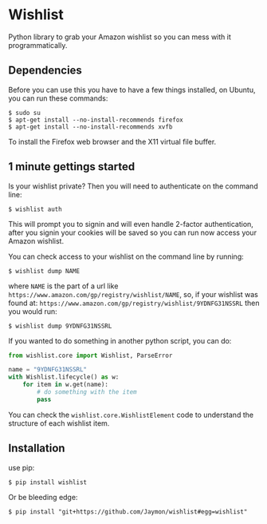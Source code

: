 # Wishlist

Python library to grab your Amazon wishlist so you can mess with it programmatically.


## Dependencies

Before you can use this you have to have a few things installed, on Ubuntu, you can run these commands:

    $ sudo su
    $ apt-get install --no-install-recommends firefox
    $ apt-get install --no-install-recommends xvfb

To install the Firefox web browser and the X11 virtual file buffer.


## 1 minute gettings started

Is your wishlist private? Then you will need to authenticate on the command line:

    $ wishlist auth

This will prompt you to signin and will even handle 2-factor authentication, after you signin your cookies will be saved so you can run now access your Amazon wishlist.

You can check access to your wishlist on the command line by running:

    $ wishlist dump NAME

where `NAME` is the part of a url like `https://www.amazon.com/gp/registry/wishlist/NAME`, so, if your wishlist was found at: `https://www.amazon.com/gp/registry/wishlist/9YDNFG31NSSRL` then you would run:

    $ wishlist dump 9YDNFG31NSSRL

If you wanted to do something in another python script, you can do:


```python
from wishlist.core import Wishlist, ParseError

name = "9YDNFG31NSSRL"
with Wishlist.lifecycle() as w:
    for item in w.get(name):
        # do something with the item
        pass
```

You can check the `wishlist.core.WishlistElement` code to understand the structure of each wishlist item.

## Installation

use pip:

    $ pip install wishlist

Or be bleeding edge:

    $ pip install "git+https://github.com/Jaymon/wishlist#egg=wishlist"

